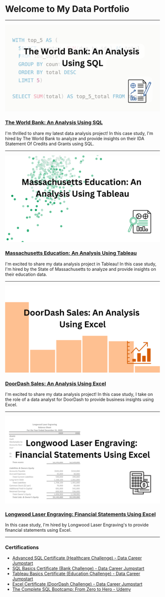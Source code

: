 # Welcome to My Data Portfolio

---

[<img src="images/theworldbank.png"/>](https://www.linkedin.com/pulse/world-bank-analysis-using-sql-kelly-rangel/?trackingId=CMna0mS2S1GlwwFwALpe6g%3D%3D)
### [The World Bank: An Analysis Using SQL](https://www.linkedin.com/pulse/world-bank-analysis-using-sql-kelly-rangel/?trackingId=CMna0mS2S1GlwwFwALpe6g%3D%3D)
I'm thrilled to share my latest data analysis project! In this case study, I'm hired by The World Bank to analyze and provide insights on their IDA Statement Of Credits and Grants using SQL.

---

[<img src="images/Massachusetts Education An Analysis Using Tableau.png"/>](https://www.linkedin.com/pulse/massachusetts-education-analysis-using-tableau-kelly-rangel/)
### [Massachusetts Education: An Analysis Using Tableau](https://www.linkedin.com/pulse/massachusetts-education-analysis-using-tableau-kelly-rangel/)
I'm excited to share my data analysis project in Tableau! In this case study, I'm hired by the State of Massachusetts to analyze and provide insights on their education data.

---

[<img src="images/doordash article cover.png"/>](https://www.linkedin.com/pulse/doordash-sales-analysis-using-excel-kelly-rangel/)
### [DoorDash Sales: An Analysis Using Excel](https://www.linkedin.com/pulse/doordash-sales-analysis-using-excel-kelly-rangel/)
I'm excited to share my data analysis project! In this case study, I take on the role of a data analyst for DoorDash to provide business insights using Excel.


---


[<img src="images/LLE cover.png?raw=true"/>](longwoodlaserengraving.md)

### [Longwood Laser Engraving: Financial Statements Using Excel](longwoodlaserengraving.md)
In this case study, I'm hired by Longwood Laser Engraving's to provide financial statements using Excel. 



<!-- <img src="images/sql movie data.png?raw=true"/>

### [The Complete SQL Bootcamp: Go from Zero to Hero](sample_project.md)

--> 
 

---

### Certifications

- [Advanced SQL Certificate (Healthcare Challenge) - Data Career Jumpstart](https://www.datacareerjumpstart.com/sql2badge?cid=f651e658-c9fa-4e98-808b-883dc9fd2220)
- [SQL Basics Certificate (Bank Challenge) - Data Career Jumpstart](https://www.datacareerjumpstart.com/sqlbadge?cid=f651e658-c9fa-4e98-808b-883dc9fd2220)
- [Tableau Basics Certificate (Education Challenge) - Data Career Jumpstart](https://www.datacareerjumpstart.com/tableau1badge?cid=f651e658-c9fa-4e98-808b-883dc9fd2220)
- [Excel Certificate (DoorDash Challenge) - Data Career Jumpstart](https://www.datacareerjumpstart.com/excel-badge?cid=f651e658-c9fa-4e98-808b-883dc9fd2220)
- [The Complete SQL Bootcamp: From Zero to Hero - Udemy](https://www.udemy.com/certificate/UC-16e99013-278a-4e8e-8ed5-9f4ef805bd1d/)
